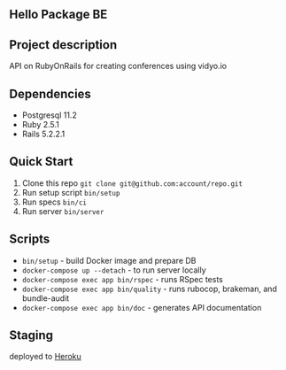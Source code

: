 ## Hello Package BE

## Project description
API on RubyOnRails for creating conferences using vidyo.io 
## Dependencies

* Postgresql 11.2
* Ruby 2.5.1
* Rails 5.2.2.1

## Quick Start

1. Clone this repo `git clone git@github.com:account/repo.git`
2. Run setup script `bin/setup`
3. Run specs `bin/ci`
3. Run server `bin/server`

## Scripts

* `bin/setup` - build Docker image and prepare DB
* `docker-compose up --detach` - to run server locally
* `docker-compose exec app bin/rspec` - runs RSpec tests
* `docker-compose exec app bin/quality` - runs rubocop, brakeman, and bundle-audit
* `docker-compose exec app bin/doc` - generates API documentation

## Staging

deployed to [Heroku](https://fsconferenceapp.herokuapp.com/)

